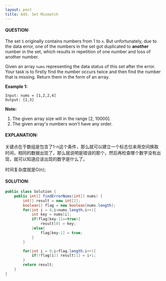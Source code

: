 ```yaml
---
layout: post
title: 645. Set Mismatch
---
```


#### QUESTION:

The set `S` originally contains numbers from 1 to `n`. But unfortunately, due to the data error, one of the numbers in the set got duplicated to **another** number in the set, which results in repetition of one number and loss of another number.

Given an array `nums` representing the data status of this set after the error. Your task is to firstly find the number occurs twice and then find the number that is missing. Return them in the form of an array.

**Example 1:**

```
Input: nums = [1,2,2,4]
Output: [2,3]

```

**Note:**

1. The given array size will in the range [2, 10000].
2. The given array's numbers won't have any order.

#### EXPLANATION:

关键点在于数组是包含了1-n这个条件，那么就可以建立一个标志位来用空间换取时间，相同的数据出现了，那么就说明是错误的那个，然后再检查哪个数字没有出现，就可以知道应该出现的数字是什么了。

时间复杂度就是O(n);

#### SOLUTION:

```JAVA
public class Solution {
    public int[] findErrorNums(int[] nums) {
        int[] result = new int[2];
        boolean[] flag = new boolean[nums.length];
        for(int i = 0;i<nums.length;i++){
            int key = nums[i];
            if(flag[key-1]==true){
                result[0] = key;
            }else{
                flag[key-1] = true;
            }
        }

        for(int i = 0;i<flag.length;i++){
            if(!flag[i]) result[1] = i+1;
        }
        return result;
    }
}
```

